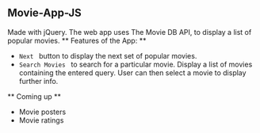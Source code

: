 ## Movie-App-JS
Made with jQuery. The web app uses The Movie DB API, to display a list of popular movies.
** Features of the App: **
- ```Next ``` button to display the next set of popular movies.
- ```Search Movies ``` to search for a particular movie. Display a list of movies containing the entered query. User can then select a movie to display further info.

** Coming up **
- Movie posters
- Movie ratings
